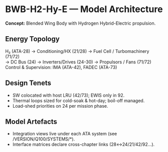 # BWB-H2-Hy-E — Model Architecture
**Concept:** Blended Wing Body with Hydrogen Hybrid-Electric propulsion.

## Energy Topology
H₂ (ATA-28) → Conditioning/HX (21/28) → Fuel Cell / Turbomachinery (71/72)  
→ DC Bus (24) → Inverters/Drives (24-30) → Propulsors / Fans (71/72)  
Control & Supervision: IMA (ATA-42), FADEC (ATA-73)

## Design Tenets
- SW colocated with host LRU (42/73); EWIS only in 92.
- Thermal loops sized for cold-soak & hot-day; boil-off managed.
- Load-shed priorities on 24 per mission phase.

## Model Artefacts
- Integration views live under each ATA system (see /VERSION/Q100/SYSTEMS/*).
- Interface matrices declare cross-chapter links (28↔24/21/42/92…).
